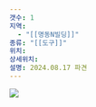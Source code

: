 ```yaml
---
갯수: 1
지역:
  - "[[명동N빌딩]]"
종류: "[[도구]]"
위치: 
상세위치: 
설명: 2024.08.17 파견
---
```

![](http://192.168.50.22/images/240817_IMG_0105.jpg)